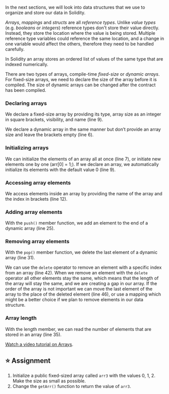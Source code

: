 In the next sections, we will look into data structures that we use to organize and store our data in Solidity.

*Arrays*, *mappings* and *structs* are all *reference types*. Unlike *value types* (e.g. *booleans* or *integers*) reference types don't store their value directly. Instead, they store the location where the value is being stored. Multiple reference type variables could reference the same location, and a change in one variable would affect the others, therefore they need to be handled carefully.

In Solidity an array stores an ordered list of values of the same type that are indexed numerically.

There are two types of arrays, compile-time *fixed-size* or *dynamic arrays*. For fixed-size arrays, we need to declare the size of the array before it is compiled. The size of dynamic arrays can be changed after the contract has been compiled.

### Declaring arrays
We declare a fixed-size array by providing its type, array size as an integer in square brackets, visibility, and name (line 9).

We declare a dynamic array in the same manner but don’t provide an array size and leave the brackets empty (line 6).

### Initializing arrays
We can initialize the elements of an array all at once (line 7), or initiate new elements one by one (arr[0] = 1;). If we declare an array, we automatically initialize its elements with the default value 0 (line 9).

### Accessing array elements
We access elements inside an array by providing the name of the array and the index in brackets (line 12).

### Adding array elements
With the `push()` member function, we add an element to the end of a dynamic array (line 25). 

### Removing array elements
With the `pop()` member function, we delete the last element of a dynamic array (line 31). 

We can use the `delete` operator to remove an element with a specific index from an array (line 42). 
When we remove an element with the `delete` operator all other elements stay the same, which means that the length of the array will stay the same, and we are creating a gap in our array. 
If the order of the array is not important we can move the last element of the array to the place of the deleted element (line 46), or use a mapping which might be a better choice if we plan to remove elements in our data structure.

### Array length
With the length member, we can read the number of elements that are stored in an array (line 35).

<a href="https://www.youtube.com/watch?v=vTxxCbwMPwo" target="_blank">Watch a video tutorial on Arrays</a>.

## ⭐️ Assignment
1. Initialize a public fixed-sized array called `arr3` with the values 0, 1, 2. Make the size as small as possible.
2. Change the `getArr()` function to return the value of `arr3`.